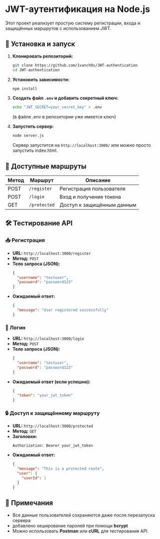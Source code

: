 # JWT-аутентификация на Node.js

Этот проект реализует простую систему регистрации, входа и защищённых маршрутов с использованием JWT.

## 🚀 Установка и запуск

1. **Клонировать репозиторий:**
   ```sh
   git clone https://github.com/1vanch0s/JWT-authentication
   cd JWT-authentication
   ```

2. **Установить зависимости:**
   ```sh
   npm install
   ```

3. **Создать файл `.env` и добавить секретный ключ:**
   ```sh
   echo "JWT_SECRET=your_secret_key" > .env
   ```
   (в файле .env в репозитории уже имеется ключ)

4. **Запустить сервер:**
   ```sh
   node server.js
   ```
   Сервер запустится на `http://localhost:3000/` или можно просто запустить index.html.

## 📌 Доступные маршруты

| Метод | Маршрут         | Описание                      |
|--------|---------------|------------------------------|
| POST  | `/register`    | Регистрация пользователя    |
| POST  | `/login`       | Вход и получение токена     |
| GET   | `/protected`   | Доступ к защищённым данным |

## 🛠 Тестирование API

### 📥 Регистрация
- **URL:** `http://localhost:3000/register`
- **Метод:** `POST`
- **Тело запроса (JSON):**
  ```json
  {
    "username": "testuser",
    "password": "password123"
  }
  ```
- **Ожидаемый ответ:**
  ```json
  {
    "message": "User registered successfully"
  }
  ```

### 🔑 Логин
- **URL:** `http://localhost:3000/login`
- **Метод:** `POST`
- **Тело запроса (JSON):**
  ```json
  {
    "username": "testuser",
    "password": "password123"
  }
  ```
- **Ожидаемый ответ (если успешно):**
  ```json
  {
    "token": "your_jwt_token"
  }
  ```

### 🔒 Доступ к защищённому маршруту
- **URL:** `http://localhost:3000/protected`
- **Метод:** `GET`
- **Заголовки:**
  ```
  Authorization: Bearer your_jwt_token
  ```
- **Ожидаемый ответ:**
  ```json
  {
    "message": "This is a protected route",
    "user": {
      "userId": 1
    }
  }
  ```

## 📌 Примечания
- Все данные пользователей сохраняются даже после перезапуска сервера
- добавлено хеширование паролей при помощи **bcrypt**
- Можно использовать **Postman** или **cURL** для тестирования API. 
